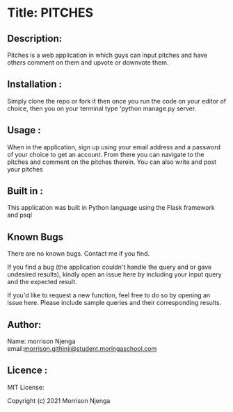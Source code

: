 # Title: PITCHES

## Description:
Pitches is a web application in which guys can input pitches and have others comment on them and upvote or downvote them. 

## Installation :
Simply clone the repo or fork it then once you run the code on your editor of choice, then you  on your terminal type 'python manage.py server.

## Usage :
When in the application, sign up using your email address and a password of your choice to get an account. From there you can navigate to the pitches and comment on the pitches therein. You can also write and post your pitches

## Built in :
This application was built in Python language using the Flask framework and psql

## Known Bugs
There are no known bugs. Contact me if you find.

If you find a bug (the application couldn't handle the query and or gave undesired results), kindly open an issue here by including your input query and the expected result.

If you'd like to request a new function, feel free to do so by opening an issue here. Please include sample queries and their corresponding results.

## Author:
Name: morrison Njenga
email:morrison.githinji@student.moringaschool.com

## Licence :
MIT License: 

Copyright (c) 2021 Morrison Njenga